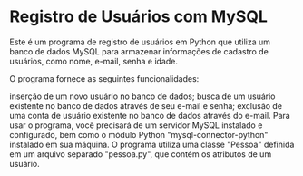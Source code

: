 # Registro de Usuários com MySQL

Este é um programa de registro de usuários em Python que utiliza um banco de dados MySQL para armazenar informações de cadastro de usuários, como nome, e-mail, senha e idade.

O programa fornece as seguintes funcionalidades:

inserção de um novo usuário no banco de dados;
busca de um usuário existente no banco de dados através de seu e-mail e senha;
exclusão de uma conta de usuário existente no banco de dados através do e-mail.
Para usar o programa, você precisará de um servidor MySQL instalado e configurado, bem como o módulo Python "mysql-connector-python" instalado em sua máquina.
O programa utiliza uma classe "Pessoa" definida em um arquivo separado "pessoa.py", que contém os atributos de um usuário.
